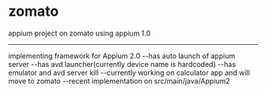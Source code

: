 # zomato
appium project on zomato using appium 1.0


-----------------------------------------
implementing framework for Appium 2.0
--has auto launch of appium server
--has avd launcher(currently device name is hardcoded)
--has emulator and avd server kill
--currently working on calculator app and will move to zomato
--recent implementation on src/main/java/Appium2
